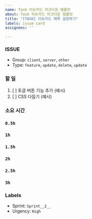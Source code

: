 ```yaml
---
name: Task 이슈카드 마크다운 템플릿
about: Task 이슈카드 마크다운 템플릿
title: "[TASK] 이슈카드 제목 설정하기"
labels: issue card
assignees: ''

---
```


### ISSUE
- Group:  `client`, `server`, `other`
- Type: `feature`, `update`, `delete`, `update`

### 할 일
1. [ ] 토글 버튼 기능 추가 (예시)
2. [ ] CSS 다듬기 (예시)

### 소요 시간
### `0.5h`
### `1h`
### `1.5h`
### `2h`
### `2.5h`
### `3h`

### Labels
- Sprint: `Sprint__2__`
- Urgency: `High`
